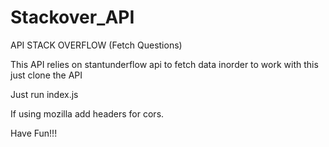 # Stackover_API
API STACK OVERFLOW (Fetch Questions)

This API relies on stantunderflow api to fetch data inorder to work with this just clone the API

Just run index.js

If using mozilla add headers for cors.

Have Fun!!!
